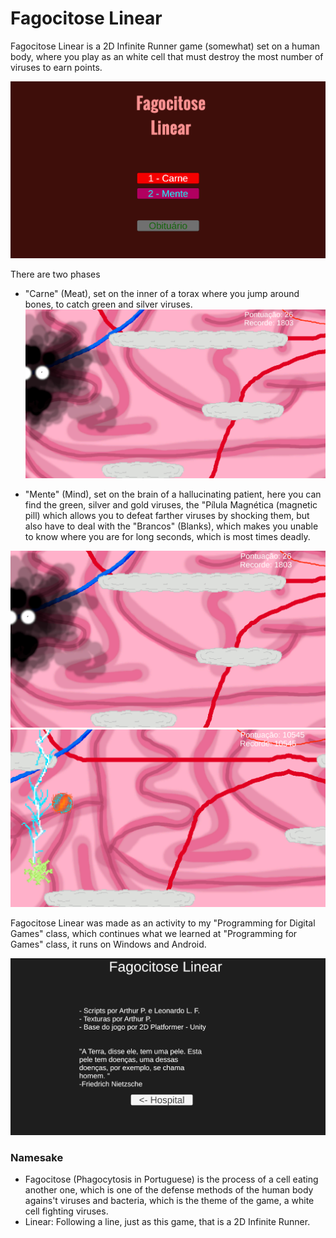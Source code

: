 # Fagocitose Linear

Fagocitose Linear is a 2D Infinite Runner game (somewhat) set on a human body, where you play as an white cell that must destroy the most number of viruses to earn points.

![Main Screen](./pics/main.png "Main Screen")

There are two phases
 - "Carne" (Meat), set on the inner of a torax where you jump around bones, to catch green and silver viruses.
![Phase 1 Screen](./pics/mind.png "Phase 1")


 - "Mente" (Mind), set on the brain of a hallucinating patient, here you can find the green, silver and gold viruses, the "Pílula Magnética (magnetic pill) which allows you to defeat farther viruses by shocking them, but also have to deal with the "Brancos" (Blanks), which makes you unable to know where you are for long seconds, which is most times deadly.

![Phase 2 Screen](./pics/mind.png "Phase 2")
![Phase 2 Screen with Lightning Bolt effect](./pics/lightning.png "Lightning")


Fagocitose Linear was made as an activity to my "Programming for Digital Games" class, which continues what we learned at "Programming for Games" class, it runs on Windows and Android.

![Credits screen](./pics/credits.png "Credits")

### Namesake
 - Fagocitose (Phagocytosis in Portuguese) is the process of a cell eating another one, which is one of the defense methods of the human body agains't viruses and bacteria, which is the theme of the game, a white cell fighting viruses. 
 - Linear: Following a line, just as this game, that is a 2D Infinite Runner.
